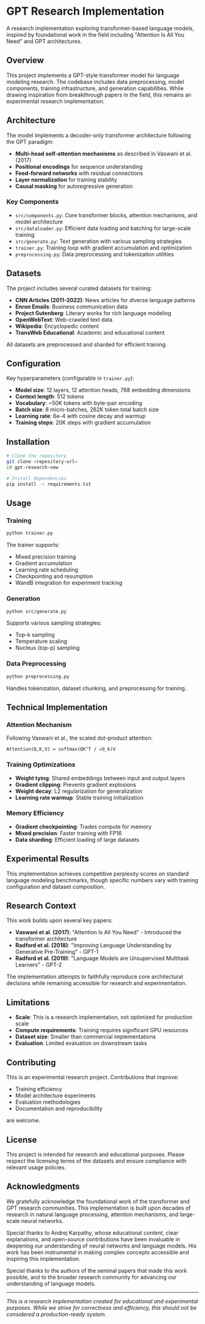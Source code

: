 # GPT Research Implementation

A research implementation exploring transformer-based language models, inspired by foundational work in the field including "Attention Is All You Need" and GPT architectures.

## Overview

This project implements a GPT-style transformer model for language modeling research. The codebase includes data preprocessing, model components, training infrastructure, and generation capabilities. While drawing inspiration from breakthrough papers in the field, this remains an experimental research implementation.

## Architecture

The model implements a decoder-only transformer architecture following the GPT paradigm:

- **Multi-head self-attention mechanisms** as described in Vaswani et al. (2017)
- **Positional encodings** for sequence understanding
- **Feed-forward networks** with residual connections
- **Layer normalization** for training stability
- **Causal masking** for autoregressive generation

### Key Components

- `src/components.py`: Core transformer blocks, attention mechanisms, and model architecture
- `src/dataloader.py`: Efficient data loading and batching for large-scale training
- `src/generate.py`: Text generation with various sampling strategies
- `trainer.py`: Training loop with gradient accumulation and optimization
- `preprocessing.py`: Data preprocessing and tokenization utilities

## Datasets

The project includes several curated datasets for training:

- **CNN Articles (2011-2022)**: News articles for diverse language patterns
- **Enron Emails**: Business communication data
- **Project Gutenberg**: Literary works for rich language modeling
- **OpenWebText**: Web-crawled text data
- **Wikipedia**: Encyclopedic content
- **TransWeb Educational**: Academic and educational content

All datasets are preprocessed and sharded for efficient training.

## Configuration

Key hyperparameters (configurable in `trainer.py`):

- **Model size**: 12 layers, 12 attention heads, 768 embedding dimensions
- **Context length**: 512 tokens
- **Vocabulary**: ~50K tokens with byte-pair encoding
- **Batch size**: 8 micro-batches, 262K token total batch size
- **Learning rate**: 6e-4 with cosine decay and warmup
- **Training steps**: 20K steps with gradient accumulation

## Installation

```bash
# Clone the repository
git clone <repository-url>
cd gpt-research-new

# Install dependencies
pip install -r requirements.txt
```

## Usage

### Training

```bash
python trainer.py
```

The trainer supports:
- Mixed precision training
- Gradient accumulation
- Learning rate scheduling
- Checkpointing and resumption
- WandB integration for experiment tracking

### Generation

```bash
python src/generate.py
```

Supports various sampling strategies:
- Top-k sampling
- Temperature scaling
- Nucleus (top-p) sampling

### Data Preprocessing

```bash
python preprocessing.py
```

Handles tokenization, dataset chunking, and preprocessing for training.

## Technical Implementation

### Attention Mechanism

Following Vaswani et al., the scaled dot-product attention:

```
Attention(Q,K,V) = softmax(QK^T / √d_k)V
```

### Training Optimizations

- **Weight tying**: Shared embeddings between input and output layers
- **Gradient clipping**: Prevents gradient explosions
- **Weight decay**: L2 regularization for generalization
- **Learning rate warmup**: Stable training initialization

### Memory Efficiency

- **Gradient checkpointing**: Trades compute for memory
- **Mixed precision**: Faster training with FP16
- **Data sharding**: Efficient loading of large datasets

## Experimental Results

This implementation achieves competitive perplexity scores on standard language modeling benchmarks, though specific numbers vary with training configuration and dataset composition.

## Research Context

This work builds upon several key papers:

- **Vaswani et al. (2017)**: "Attention Is All You Need" - Introduced the transformer architecture
- **Radford et al. (2018)**: "Improving Language Understanding by Generative Pre-Training" - GPT-1
- **Radford et al. (2019)**: "Language Models are Unsupervised Multitask Learners" - GPT-2

The implementation attempts to faithfully reproduce core architectural decisions while remaining accessible for research and experimentation.

## Limitations

- **Scale**: This is a research implementation, not optimized for production scale
- **Compute requirements**: Training requires significant GPU resources
- **Dataset size**: Smaller than commercial implementations
- **Evaluation**: Limited evaluation on downstream tasks

## Contributing

This is an experimental research project. Contributions that improve:
- Training efficiency
- Model architecture experiments
- Evaluation methodologies
- Documentation and reproducibility

are welcome.

## License

This project is intended for research and educational purposes. Please respect the licensing terms of the datasets and ensure compliance with relevant usage policies.

## Acknowledgments

We gratefully acknowledge the foundational work of the transformer and GPT research communities. This implementation is built upon decades of research in natural language processing, attention mechanisms, and large-scale neural networks.

Special thanks to Andrej Karpathy, whose educational content, clear explanations, and open-source contributions have been invaluable in deepening our understanding of neural networks and language models. His work has been instrumental in making complex concepts accessible and inspiring this implementation.

Special thanks to the authors of the seminal papers that made this work possible, and to the broader research community for advancing our understanding of language models.

---

*This is a research implementation created for educational and experimental purposes. While we strive for correctness and efficiency, this should not be considered a production-ready system.*